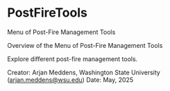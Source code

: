 # PostFireTools
Menu of Post-Fire Management Tools

Overview of the Menu of Post-Fire Management Tools

Explore different post-fire management tools. 


Creator: Arjan Meddens, Washington State University (arjan.meddens@wsu.edu)
Date: May, 2025

